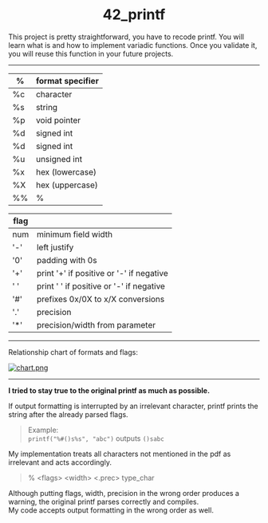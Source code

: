 <h1 align="center">
 42_printf
</h1>

This project is pretty straightforward, you have to recode printf. You will learn what is and how to implement variadic functions. Once you validate it, you will reuse this function in your future projects.

----
%  | format specifier  |
---|------|
%c | character|
%s | string|
%p | void pointer|
%d | signed int|
%d | signed int|
%u | unsigned int|
%x | hex (lowercase)|
%X | hex (uppercase)|
%% | %|


flag||
----|---|
num	| minimum field width						|
'-' 	| left justify|
'0' 	| padding with 0s|
'+' 	| print '+' if positive or '-' if negative|
' ' 	| print ' ' if positive or '-' if negative|
'#' 	| prefixes 0x/0X to x/X conversions |
'.' 	| precision															|
'*' 	| precision/width from parameter	|

----
Relationship chart of formats and flags:

[![chart.png](https://i.postimg.cc/Y9SJ6PKr/chart.png)](https://postimg.cc/Z917ZV52)

----
**I tried to stay true to the original printf as much as possible.**

If output formatting is interrupted by an irrelevant character, printf prints the string after the already parsed flags.  
>Example:  
>```printf("%#()s%s", "abc")``` outputs ```()sabc```  

My implementation treats all characters not mentioned in the pdf as irrelevant and acts accordingly.  

>% \<flags\> \<width\> <.prec> type_char  

Although putting flags, width, precision in the wrong order produces a warning, the original printf parses correctly and compiles.  
My code accepts output formatting in the wrong order as well.  
